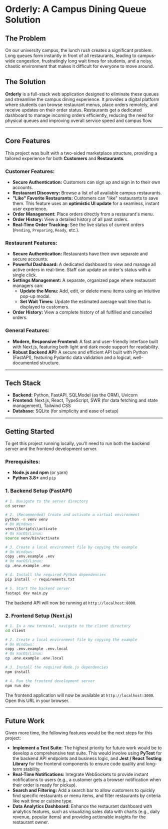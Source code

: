 # Orderly: A Campus Dining Queue Solution

## The Problem

On our university campus, the lunch rush creates a significant problem. Long queues form instantly in front of all restaurants, leading to campus-wide congestion, frustratingly long wait times for students, and a noisy, chaotic environment that makes it difficult for everyone to move around.

## The Solution

**Orderly** is a full-stack web application designed to eliminate these queues and streamline the campus dining experience. It provides a digital platform where students can browse restaurant menus, place orders remotely, and receive updates on their order status. Restaurants get a dedicated dashboard to manage incoming orders efficiently, reducing the need for physical queues and improving overall service speed and campus flow.

---

## Core Features

This project was built with a two-sided marketplace structure, providing a tailored experience for both **Customers** and **Restaurants**.

### Customer Features:

-   **Secure Authentication:** Customers can sign up and sign in to their own accounts.
-   **Restaurant Discovery:** Browse a list of all available campus restaurants.
-   **"Like" Favorite Restaurants:** Customers can "like" restaurants to save them. This feature uses an **optimistic UI update** for a seamless, instant user experience.
-   **Order Management:** Place orders directly from a restaurant's menu.
-   **Order History:** View a detailed history of all past orders.
-   **Real-Time Order Tracking:** See the live status of current orders (`Pending`, `Preparing`, `Ready`, etc.).

### Restaurant Features:

-   **Secure Authentication:** Restaurants have their own separate and secure accounts.
-   **Powerful Dashboard:** A dedicated dashboard to view and manage all active orders in real-time. Staff can update an order's status with a single click.
-   **Settings Management:** A separate, organized page where restaurant managers can:
    -   **Update the Menu:** Add, edit, or delete menu items using an intuitive pop-up modal.
    -   **Set Wait Times:** Update the estimated average wait time that is displayed to customers.
-   **Order History:** View a complete history of all fulfilled and cancelled orders.

### General Features:

-   **Modern, Responsive Frontend:** A fast and user-friendly interface built with Next.js, featuring both light and dark mode support for readability.
-   **Robust Backend API:** A secure and efficient API built with Python (FastAPI), featuring Pydantic data validation and a logical, well-documented structure.

---

## Tech Stack

-   **Backend:** Python, FastAPI, SQLModel (as the ORM), Uvicorn
-   **Frontend:** Next.js, React, TypeScript, SWR (for data fetching and state management), Tailwind CSS
-   **Database:** SQLite (for simplicity and ease of setup)

---

## Getting Started

To get this project running locally, you'll need to run both the backend server and the frontend development server.

### Prerequisites:

-   **Node.js and npm** (or yarn)
-   **Python 3.8+** and `pip`

### 1. Backend Setup (FastAPI)

```bash
# 1. Navigate to the server directory
cd server

# 2. (Recommended) Create and activate a virtual environment
python -m venv venv
# On Windows:
venv\\Scripts\\activate
# On macOS/Linux:
source venv/bin/activate

# 3. Create a local environment file by copying the example
# On Windows:
copy .env.example .env
# On macOS/Linux:
cp .env.example .env

# 4. Install the required Python dependencies
pip install -r requirements.txt

# 5. Start the backend server
fastapi dev main.py
```

The backend API will now be running at `http://localhost:8000`.

### 2. Frontend Setup (Next.js)

```bash
# 1. In a new terminal, navigate to the client directory
cd client

# 2. Create a local environment file by copying the example
# On Windows:
copy .env.example .env.local
# On macOS/Linux:
cp .env.example .env.local

# 3. Install the required Node.js dependencies
npm install

# 4. Run the frontend development server
npm run dev
```

The frontend application will now be available at `http://localhost:3000`. Open this URL in your browser.

---

## Future Work

Given more time, the following features would be the next steps for this project:

-   **Implement a Test Suite:** The highest priority for future work would be to develop a comprehensive test suite. This would involve using **PyTest** for the backend API endpoints and business logic, and **Jest / React Testing Library** for the frontend components to ensure code quality and long-term stability.
-   **Real-Time Notifications:** Integrate WebSockets to provide instant notifications to users (e.g., a customer gets a browser notification when their order is ready for pickup).
-   **Search and Filtering:** Add a search bar to allow customers to quickly find specific restaurants or menu items, and filter restaurants by criteria like wait time or cuisine type.
-   **Data Analytics Dashboard:** Enhance the restaurant dashboard with analytics features, such as visualizing sales data with charts (e.g., daily revenue, popular items) and providing actionable insights for the restaurant owner.
